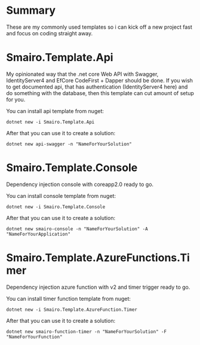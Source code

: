 # Summary
These are my commonly used templates so i can kick off a new project fast and focus on coding straight away.

# Smairo.Template.Api
My opinionated way that the .net core Web API with Swagger, IdentityServer4 and EfCore CodeFirst + Dapper should be done. If you wish to get documented api, that has authentication (IdentityServer4 here) and do something with the database, then this template can cut amount of setup for you.

You can install api template from nuget:
```
dotnet new -i Smairo.Template.Api
```

After that you can use it to create a solution:
```
dotnet new api-swagger -n "NameForYourSolution"
```

# Smairo.Template.Console
Dependency injection console with coreapp2.0 ready to go.

You can install console template from nuget:
```
dotnet new -i Smairo.Template.Console
```

After that you can use it to create a solution:
```
dotnet new smairo-console -n "NameForYourSolution" -A "NameForYourApplication"
```

# Smairo.Template.AzureFunctions.Timer
Dependency injection azure function with v2 and timer trigger ready to go.

You can install timer function template from nuget:
```
dotnet new -i Smairo.Template.AzureFunction.Timer
```

After that you can use it to create a solution:
```
dotnet new smairo-function-timer -n "NameForYourSolution" -F "NameForYourFunction"
```
